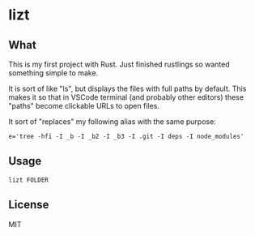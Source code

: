 lizt
====

What
----

This is my first project with Rust. Just finished rustlings so wanted something simple to make.

It is sort of like "ls", but displays the files with full paths by default. This makes it so that in VSCode terminal (and probably other editors) these "paths" become clickable URLs to open files.

It sort of "replaces" my following alias with the same purpose:

```.aliases
e='tree -hfi -I _b -I _b2 -I _b3 -I .git -I deps -I node_modules'
```

Usage
-----

`lizt FOLDER`


License
-------

MIT